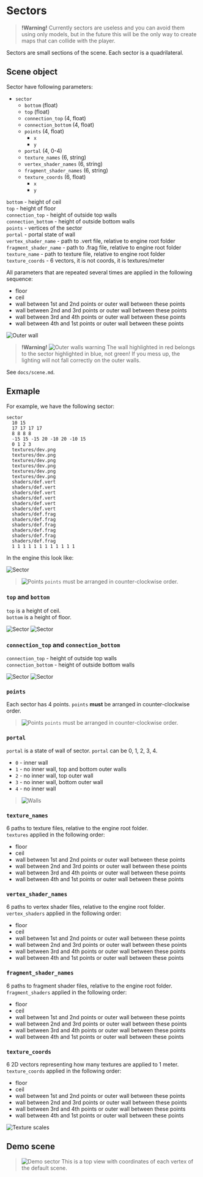 # Sectors

> **!Warning!**
Currently sectors are useless and you can avoid them using only models, but in the future this will be the only way to create maps that can collide with the player.

Sectors are small sections of the scene.
Each sector is a quadrilateral.

## Scene object

Sector have following parameters:

* `sector`
  * `bottom` (float)
  * `top` (float)
  * `connection_top` (4, float)
  * `connection_bottom` (4, float)
  * `points` (4, float)
    * `x`
    * `y`
  * `portal` (4, 0-4)
  * `texture_names` (6, string)
  * `vertex_shader_names` (6, string)
  * `fragment_shader_names` (6, string)
  * `texture_coords` (6, float)
    * `x`
    * `y`

`bottom` - height of ceil\
`top` - height of floor\
`connection_top` - height of outside top walls\
`connection_bottom` - height of outside bottom walls\
`points` - vertices of the sector\
`portal` - portal state of wall\
`vertex_shader_name` - path to .vert file, relative to engine root folder\
`fragment_shader_name` - path to .frag file, relative to engine root folder\
`texture_name` - path to texture file, relative to engine root folder\
`texture_coords` - 6 vectors, it is not coords, it is textures/meter

All parameters that are repeated several times are applied in the following sequence:

* floor
* ceil
* wall between 1st and 2nd points or outer wall between these points
* wall between 2nd and 3rd points or outer wall between these points
* wall between 3rd and 4th points or outer wall between these points
* wall between 4th and 1st points or outer wall between these points

![Outer wall](./img/sec7.png)

> **!Warning!**
![Outer walls warning](./img/sec9.png)
The wall highlighted in red belongs to the sector highlighted in blue, not green!
If you mess up, the lighting will not fall correctly on the outer walls.

See `docs/scene.md`.

## Exmaple

For example, we have the following sector:

``` text
sector
  10 15
  17 17 17 17
  8 8 8 8
  -15 15 -15 20 -10 20 -10 15
  0 1 2 3
  textures/dev.png
  textures/dev.png
  textures/dev.png
  textures/dev.png
  textures/dev.png
  textures/dev.png
  shaders/def.vert
  shaders/def.vert
  shaders/def.vert
  shaders/def.vert
  shaders/def.vert
  shaders/def.vert
  shaders/def.frag
  shaders/def.frag
  shaders/def.frag
  shaders/def.frag
  shaders/def.frag
  shaders/def.frag
  1 1 1 1 1 1 1 1 1 1 1 1
```

In the engine this look like:

![Sector](./img/sec2.png)

>![Points](./img/sec5.png)
`points` must be arranged in counter-clockwise order.

### `top` and `bottom`

`top` is a height of ceil.\
`bottom` is a height of floor.

![Sector](./img/sec3.png)
![Sector](./img/sec6.png)

### `connection_top` and `connection_bottom`

`connection_top` - height of outside top walls\
`connection_bottom` - height of outside bottom walls

![Sector](./img/sec4.png)
![Sector](./img/sec6.png)

### `points`

Each sector has 4 points.
`points` **must** be arranged in counter-clockwise order.

>![Points](./img/sec5.png)
`points` must be arranged in counter-clockwise order.

### `portal`

`portal` is a state of wall of sector.
`portal` can be 0, 1, 2, 3, 4.

* `0` - inner wall
* `1` - no inner wall, top and bottom outer walls
* `2` - no inner wall, top outer wall
* `3` - no inner wall, bottom outer wall
* `4` - no inner wall

>![Walls](./img/sec7.png)

### `texture_names`

6 paths to texture files, relative to the engine root folder.\
`textures` applied in the following order:

* floor
* ceil
* wall between 1st and 2nd points or outer wall between these points
* wall between 2nd and 3rd points or outer wall between these points
* wall between 3rd and 4th points or outer wall between these points
* wall between 4th and 1st points or outer wall between these points

### `vertex_shader_names`

6 paths to vertex shader files, relative to the engine root folder.\
`vertex_shaders` applied in the following order:

* floor
* ceil
* wall between 1st and 2nd points or outer wall between these points
* wall between 2nd and 3rd points or outer wall between these points
* wall between 3rd and 4th points or outer wall between these points
* wall between 4th and 1st points or outer wall between these points

### `fragment_shader_names`

6 paths to fragment shader files, relative to the engine root folder.\
`fragment_shaders` applied in the following order:

* floor
* ceil
* wall between 1st and 2nd points or outer wall between these points
* wall between 2nd and 3rd points or outer wall between these points
* wall between 3rd and 4th points or outer wall between these points
* wall between 4th and 1st points or outer wall between these points

### `texture_coords`

6 2D vectors representing how many textures are applied to 1 meter.\
`texture_coords` applied in the following order:

* floor
* ceil
* wall between 1st and 2nd points or outer wall between these points
* wall between 2nd and 3rd points or outer wall between these points
* wall between 3rd and 4th points or outer wall between these points
* wall between 4th and 1st points or outer wall between these points

![Texture scales](./img/sec8.png)

## Demo scene

>![Demo sector](./img/sec1.png)
This is a top view with coordinates of each vertex of the default scene.
